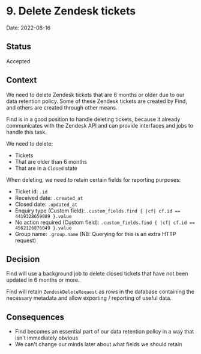 # 9. Delete Zendesk tickets

Date: 2022-08-16

## Status

Accepted

## Context

We need to delete Zendesk tickets that are 6 months or older due to our data
retention policy. Some of these Zendesk tickets are created by Find, and others
are created through other means.

Find is in a good position to handle deleting tickets, because it already
communicates with the Zendesk API and can provide interfaces and jobs to handle
this task.

We need to delete:

- Tickets
- That are older than 6 months
- That are in a `Closed` state

When deleting, we need to retain certain fields for reporting purposes:

- Ticket id: `.id`
- Received date: `.created_at`
- Closed date: `.updated_at`
- Enquiry type (Custom field): `.custom_fields.find { |cf| cf.id == 4419328659089 }.value`
- No action required (Custom field): `.custom_fields.find { |cf| cf.id == 4562126876049 }.value`
- Group name: `.group.name` (NB: Querying for this is an extra HTTP request)

## Decision

Find will use a background job to delete closed tickets that have not been
updated in 6 months or more.

Find will retain `ZendeskDeleteRequest` as rows in the database containing the
necessary metadata and allow exporting / reporting of useful data.

## Consequences

- Find becomes an essential part of our data retention policy in a way that
  isn't immediately obvious
- We can't change our minds later about what fields we should retain
